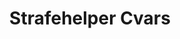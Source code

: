 ---
title: Strafehelper Cvars
parent: Strafe Cvars
permalink: /cvars/strafe#strafehelper
grand_parent: Cvars
has_children: false
nav_order: 3
---